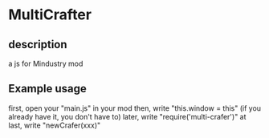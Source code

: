 # MultiCrafter
## description
a js for Mindustry mod
## Example usage
first, open your "main.js" in your mod
then, write "this.window = this" (if you already have it, you don't have to)
later, write "require('multi-crafer')"
at last, write "newCrafer(xxx)"
